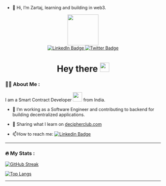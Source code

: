 - 👋 Hi, I’m Zartaj, learning and building in web3. 

<!---
Zartaj0/Zartaj0 is a ✨ special ✨ repository because its `README.md` (this file) appears on your GitHub profile.
You can click the Preview link to take a look at your changes.
--->
<div id="header" align="center">
  <img src="https://media.giphy.com/media/M9gbBd9nbDrOTu1Mqx/giphy.gif" width="100"/>
  <div id="badges">
  <a href="https://www.linkedin.com/in/md-zartaj-afser-42b345221/">
    <img src="https://img.shields.io/badge/LinkedIn-blue?style=for-the-badge&logo=linkedin&logoColor=white" alt="LinkedIn Badge"/>
  </a>
  <a href="https://twitter.com/Zartaj20031">
    <img src="https://img.shields.io/badge/Twitter-blue?style=for-the-badge&logo=twitter&logoColor=white" alt="Twitter Badge"/>
  </a>
  <div><img src="https://komarev.com/ghpvc/?username=zartaj0&style=flat-square&color=blue" alt=""/>
  </div>
  <h1>
  Hey there
  <img src="https://media.giphy.com/media/hvRJCLFzcasrR4ia7z/giphy.gif" width="30px"/>
</h1>
    

</div>
</div>

### :man_technologist: About Me :
I am a Smart Contract Developer <img src="https://media.giphy.com/media/WUlplcMpOCEmTGBtBW/giphy.gif" width="30"> from India.
- :telescope: I’m working as a Software Engineer and contributing to backend for building decentralized applications.

- :seedling: Sharing what I learn on [decipherclub.com ](https://www.decipherclub.com/#/portal)

- :mailbox:How to reach me: [![Linkedin Badge](https://img.shields.io/badge/-zartaj-blue?style=flat&logo=Twitter&logoColor=white)](https://twitter.com/Zartaj20031)

---

### :fire: My Stats :
[![GitHub Streak](http://github-readme-streak-stats.herokuapp.com?user=zartaj0&theme=dark&background=000000)](https://git.io/streak-stats)

[![Top Langs](https://github-readme-stats.vercel.app/api/top-langs/?username=zartaj0&layout=compact&theme=vision-friendly-dark)](https://github.com/anuraghazra/github-readme-stats)

---
